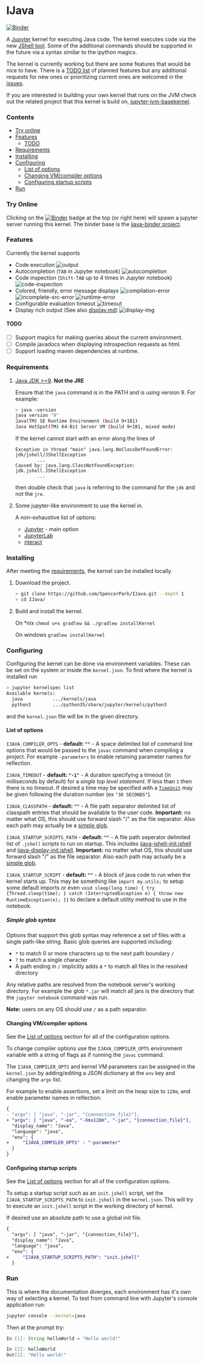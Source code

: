 # IJava

[![Binder](https://mybinder.org/badge.svg)](https://mybinder.org/v2/gh/SpencerPark/ijava-binder/master?filepath=%2Fhome%2Fjovyan%2FHelloWorld.ipynb)

A [Jupyter](http://jupyter.org/) kernel for executing Java code. The kernel executes code via the new [JShell tool](https://docs.oracle.com/javase/9/jshell/introduction-jshell.htm). Some of the additional commands should be supported in the future via a syntax similar to the ipython magics.

The kernel is currently working but there are some features that would be nice to have. There is a [TODO list](#todo) of planned features but any additional requests for new ones or prioritizing current ones are welcomed in the [issues](https://github.com/SpencerPark/IJava/issues).

If you are interested in building your own kernel that runs on the JVM check out the related project that this kernel is build on, [jupyter-jvm-basekernel](https://github.com/SpencerPark/jupyter-jvm-basekernel).

### Contents

*   [Try online](#try-online)
*   [Features](#features)
    *   [TODO](#todo)
*   [Requirements](#requirements)
*   [Installing](#installing)
*   [Configuring](#configuring)
    *   [List of options](#list-of-options)
    *   [Changing VM/compiler options](#changing-vmcompiler-options)
    *   [Configuring startup scripts](#configuring-startup-scripts)
*   [Run](#run)

### Try Online

Clicking on the [![Binder](https://mybinder.org/badge.svg)](https://mybinder.org/v2/gh/SpencerPark/ijava-binder/master?filepath=%2Fhome%2Fjovyan%2FHelloWorld.ipynb) badge at the top (or right here) will spawn a jupyter server running this kernel. The binder base is the [ijava-binder project](https://github.com/SpencerPark/ijava-binder).

### Features

Currently the kernel supports

*   Code execution
    ![output](docs/img/output.png)
*   Autocompletion (`TAB` in Jupyter notebook)
    ![autocompletion](docs/img/autocompletion.png)
*   Code inspection (`Shift-TAB` up to 4 times in Jupyter notebook)
    ![code-inspection](docs/img/code-inspection.png)
*   Colored, friendly, error message displays
    ![compilation-error](docs/img/compilation-error.png)
    ![incomplete-src-error](docs/img/incomplete-src-error.png)
    ![runtime-error](docs/img/runtime-error.png)
*   Configurable evaluation timeout
    ![timeout](docs/img/timeout.png)
*   Display rich output (See also [display.md](docs/display.md))
    ![display-img](docs/img/display-img.png)

#### TODO

- [ ] Support magics for making queries about the current environment.
- [ ] Compile javadocs when displaying introspection requests as html.
- [ ] Support loading maven dependencies at runtime.

### Requirements

1.  [Java JDK >=9](http://www.oracle.com/technetwork/java/javase/downloads/index.html). **Not the JRE**

    Ensure that the `java` command is in the PATH and is using version 9. For example:
    ```bash
    > java -version
    java version "9"
    Java(TM) SE Runtime Environment (build 9+181)
    Java HotSpot(TM) 64-Bit Server VM (build 9+181, mixed mode)
    ```

    If the kernel cannot start with an error along the lines of
    ```text
    Exception in thread "main" java.lang.NoClassDefFoundError: jdk/jshell/JShellException
            ...
    Caused by: java.lang.ClassNotFoundException: jdk.jshell.JShellException
            ...
    ```
    then double check that `java` is referring to the command for the `jdk` and not the `jre`.
    
2.  Some jupyter-like environment to use the kernel in.

    A non-exhaustive list of options:

    *   [Jupyter](http://jupyter.org/install) - main option
    *   [JupyterLab](http://jupyterlab.readthedocs.io/en/stable/getting_started/installation.html)
    *   [nteract](https://nteract.io/desktop)
        
### Installing

After meeting the [requirements](#requirements), the kernel can be installed locally.

1.  Download the project.
    ```bash
    > git clone https://github.com/SpencerPark/IJava.git --depth 1
    > cd IJava/
    ```
2.  Build and install the kernel.
    
    On *nix `chmod u+x gradlew && ./gradlew installKernel`
        
    On windows `gradlew installKernel`

### Configuring

Configuring the kernel can be done via environment variables. These can be set on the system or inside the `kernel.json`. To find where the kernel is installed run

```bash
> jupyter kernelspec list
Available kernels:
  java           .../kernels/java
  python3        .../python35/share/jupyter/kernels/python3
```

and the `kernel.json` file will be in the given directory.

#### List of options

`IJAVA_COMPILER_OPTS` - **default: `""`** - A space delimited list of command line options that would be passed to the `javac` command when compiling a project. For example `-parameters` to enable retaining parameter names for reflection.

`IJAVA_TIMEOUT` - **default: `"-1"`** - A duration specifying a timeout (in milliseconds by default) for a _single top level statement_. If less than `1` then there is no timeout. If desired a time may be specified with a [`TimeUnit`](https://docs.oracle.com/javase/9/docs/api/java/util/concurrent/TimeUnit.html) may be given following the duration number (ex `"30 SECONDS"`).

`IJAVA_CLASSPATH` - **default: `""`** - A file path separator delimited list of classpath entries that should be available to the user code. **Important:** no matter what OS, this should use forward slash "/" as the file separator. Also each path may actually be a [simple glob](#simple-glob-syntax).

`IJAVA_STARTUP_SCRIPTS_PATH` - **default: `""`** - A file path seperator delimited list of `.jshell` scripts to run on startup. This includes [ijava-jshell-init.jshell](src/main/resources/ijava-jshell-init.jshell) and [ijava-display-init.jshell](src/main/resources/ijava-display-init.jshell). **Important:** no matter what OS, this should use forward slash "/" as the file separator. Also each path may actually be a [simple glob](#simple-glob-syntax).

`IJAVA_STARTUP_SCRIPT` - **default: `""`** - A block of java code to run when the kernel starts up. This may be something like `import my.utils;` to setup some default imports or even `void sleep(long time) { try {Thread.sleep(time); } catch (InterruptedException e) { throw new RuntimeException(e); }}` to declare a default utility method to use in the notebook.

##### Simple glob syntax

Options that support this glob syntax may reference a set of files with a single path-like string. Basic glob queries are supported including:

*   `*` to match 0 or more characters up to the next path boundary `/`
*   `?` to match a single character
*   A path ending in `/` implicitly adds a `*` to match all files in the resolved directory

Any relative paths are resolved from the notebook server's working directory. For example the glob `*.jar` will match all jars is the directory that the `jupyter notebook` command was run.

**Note:** users on any OS should use `/` as a path separator.

#### Changing VM/compiler options

See the [List of options](#list-of-options) section for all of the configuration options.

To change compiler options use the `IJAVA_COMPILER_OPTS` environment variable with a string of flags as if running the `javac` command.

The `IJAVA_COMPILER_OPTS` and kernel VM parameters can be assigned in the `kernel.json` by adding/editing a JSON dictionary at the `env` key and changing the `argv` list.

For example to enable assertions, set a limit on the heap size to `128m`, and enable parameter names in reflection:

```diff
{
- "argv": [ "java", "-jar", "{connection_file}"],
+ "argv": [ "java", "-ea", "-Xmx128m", "-jar", "{connection_file}"],
  "display_name": "Java",
  "language": "java",
  "env": {
+     "IJAVA_COMPILER_OPTS" : "-parameter"
  }
}
```

#### Configuring startup scripts

See the [List of options](#list-of-options) section for all of the configuration options.

To setup a startup script such as an `init.jshell` script, set the `IJAVA_STARTUP_SCRIPTS_PATH` to `init.jshell` in the `kernel.json`. This will try to execute an `init.jshell` script in the working directory of kernel.

If desired use an absolute path to use a global init file.

```diff
{
  "argv": [ "java", "-jar", "{connection_file}"],
  "display_name": "Java",
  "language": "java",
  "env": {
+     "IJAVA_STARTUP_SCRIPTS_PATH": "init.jshell"
  }
```

### Run

This is where the documentation diverges, each environment has it's own way of selecting a kernel. To test from command line with Jupyter's console application run:

```bash
jupyter console --kernel=java
```

Then at the prompt try:
```java
In [1]: String helloWorld = "Hello world!"

In [2]: helloWorld
Out[2]: "Hello world!"
```
